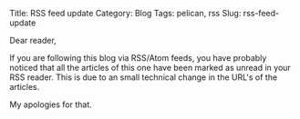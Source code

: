 Title: RSS feed update
Category: Blog
Tags: pelican, rss
Slug: rss-feed-update

Dear reader,

If you are following this blog via RSS/Atom feeds, you have probably noticed that
all the articles of this one have been marked as unread in your RSS reader. This is
due to an small technical change in the URL's of the articles.

My apologies for that.
